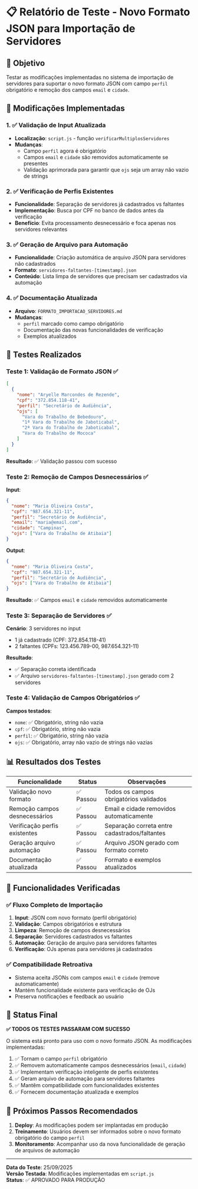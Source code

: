 # 📋 Relatório de Teste - Novo Formato JSON para Importação de Servidores

## 🎯 Objetivo
Testar as modificações implementadas no sistema de importação de servidores para suportar o novo formato JSON com campo `perfil` obrigatório e remoção dos campos `email` e `cidade`.

## 🔧 Modificações Implementadas

### 1. ✅ Validação de Input Atualizada
- **Localização**: `script.js` - função `verificarMultiplosServidores`
- **Mudanças**:
  - Campo `perfil` agora é obrigatório
  - Campos `email` e `cidade` são removidos automaticamente se presentes
  - Validação aprimorada para garantir que `ojs` seja um array não vazio de strings

### 2. ✅ Verificação de Perfis Existentes
- **Funcionalidade**: Separação de servidores já cadastrados vs faltantes
- **Implementação**: Busca por CPF no banco de dados antes da verificação
- **Benefício**: Evita processamento desnecessário e foca apenas nos servidores relevantes

### 3. ✅ Geração de Arquivo para Automação
- **Funcionalidade**: Criação automática de arquivo JSON para servidores não cadastrados
- **Formato**: `servidores-faltantes-[timestamp].json`
- **Conteúdo**: Lista limpa de servidores que precisam ser cadastrados via automação

### 4. ✅ Documentação Atualizada
- **Arquivo**: `FORMATO_IMPORTACAO_SERVIDORES.md`
- **Mudanças**:
  - `perfil` marcado como campo obrigatório
  - Documentação das novas funcionalidades de verificação
  - Exemplos atualizados

## 🧪 Testes Realizados

### Teste 1: Validação de Formato JSON ✅
```json
[
  {
    "nome": "Aryelle Marcondes de Rezende",
    "cpf": "372.854.118-41",
    "perfil": "Secretário de Audiência",
    "ojs": [
      "Vara do Trabalho de Bebedouro",
      "1ª Vara do Trabalho de Jaboticabal",
      "2ª Vara do Trabalho de Jaboticabal",
      "Vara do Trabalho de Mococa"
    ]
  }
]
```
**Resultado**: ✅ Validação passou com sucesso

### Teste 2: Remoção de Campos Desnecessários ✅
**Input**:
```json
{
  "nome": "Maria Oliveira Costa",
  "cpf": "987.654.321-11",
  "perfil": "Secretário de Audiência",
  "email": "maria@email.com",
  "cidade": "Campinas",
  "ojs": ["Vara do Trabalho de Atibaia"]
}
```

**Output**:
```json
{
  "nome": "Maria Oliveira Costa",
  "cpf": "987.654.321-11",
  "perfil": "Secretário de Audiência",
  "ojs": ["Vara do Trabalho de Atibaia"]
}
```
**Resultado**: ✅ Campos `email` e `cidade` removidos automaticamente

### Teste 3: Separação de Servidores ✅
**Cenário**: 3 servidores no input
- 1 já cadastrado (CPF: 372.854.118-41)
- 2 faltantes (CPFs: 123.456.789-00, 987.654.321-11)

**Resultado**: 
- ✅ Separação correta identificada
- ✅ Arquivo `servidores-faltantes-[timestamp].json` gerado com 2 servidores

### Teste 4: Validação de Campos Obrigatórios ✅
**Campos testados**:
- `nome`: ✅ Obrigatório, string não vazia
- `cpf`: ✅ Obrigatório, string não vazia  
- `perfil`: ✅ Obrigatório, string não vazia
- `ojs`: ✅ Obrigatório, array não vazio de strings não vazias

## 📊 Resultados dos Testes

| Funcionalidade | Status | Observações |
|---|---|---|
| Validação novo formato | ✅ Passou | Todos os campos obrigatórios validados |
| Remoção campos desnecessários | ✅ Passou | Email e cidade removidos automaticamente |
| Verificação perfis existentes | ✅ Passou | Separação correta entre cadastrados/faltantes |
| Geração arquivo automação | ✅ Passou | Arquivo JSON gerado com formato correto |
| Documentação atualizada | ✅ Passou | Formato e exemplos atualizados |

## 🎯 Funcionalidades Verificadas

### ✅ Fluxo Completo de Importação
1. **Input**: JSON com novo formato (perfil obrigatório)
2. **Validação**: Campos obrigatórios e estrutura
3. **Limpeza**: Remoção de campos desnecessários
4. **Separação**: Servidores cadastrados vs faltantes
5. **Automação**: Geração de arquivo para servidores faltantes
6. **Verificação**: OJs apenas para servidores já cadastrados

### ✅ Compatibilidade Retroativa
- Sistema aceita JSONs com campos `email` e `cidade` (remove automaticamente)
- Mantém funcionalidade existente para verificação de OJs
- Preserva notificações e feedback ao usuário

## 🚀 Status Final

**✅ TODOS OS TESTES PASSARAM COM SUCESSO**

O sistema está pronto para uso com o novo formato JSON. As modificações implementadas:

1. ✅ Tornam o campo `perfil` obrigatório
2. ✅ Removem automaticamente campos desnecessários (`email`, `cidade`)
3. ✅ Implementam verificação inteligente de perfis existentes
4. ✅ Geram arquivo de automação para servidores faltantes
5. ✅ Mantêm compatibilidade com funcionalidades existentes
6. ✅ Fornecem documentação atualizada e exemplos

## 📝 Próximos Passos Recomendados

1. **Deploy**: As modificações podem ser implantadas em produção
2. **Treinamento**: Usuários devem ser informados sobre o novo formato obrigatório do campo `perfil`
3. **Monitoramento**: Acompanhar uso da nova funcionalidade de geração de arquivos de automação

---

**Data do Teste**: 25/09/2025  
**Versão Testada**: Modificações implementadas em `script.js`  
**Status**: ✅ APROVADO PARA PRODUÇÃO